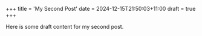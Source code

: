 +++
title = 'My Second Post'
date = 2024-12-15T21:50:03+11:00
draft = true
+++

Here is some draft content for my second post.
